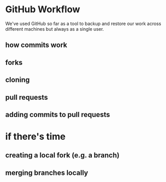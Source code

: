 # GitHub Workflow

We've used GitHub so far as a tool to backup and restore our work across
different machines but always as a single user.

## how commits work

## forks

## cloning

## pull requests

## adding commits to pull requests

# if there's time

## creating a local fork (e.g. a branch)

## merging branches locally
